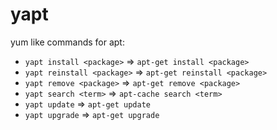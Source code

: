 # yapt

yum like commands for apt:

+ `yapt install <package>` => `apt-get install <package>`
+ `yapt reinstall <package>` => `apt-get reinstall <package>`
+ `yapt remove <package>` => `apt-get remove <package>`
+ `yapt search <term>` => `apt-cache search <term>`
+ `yapt update` => `apt-get update`
+ `yapt upgrade` => `apt-get upgrade`
